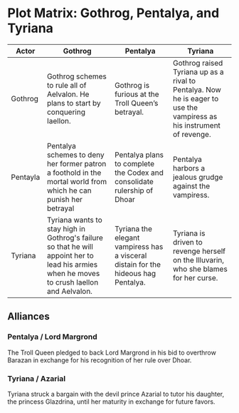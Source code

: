 # Plot Matrix: Gothrog, Pentalya, and Tyriana

| Actor | Gothrog | Pentalya | Tyriana |
| ----- | ------- | -------- | ------- |
| Gothrog | Gothrog schemes to rule all of Aelvalon. He plans to start by conquering Iaellon. | Gothrog is furious at the Troll Queen’s betrayal. | Gothrog raised Tyriana up as a rival to Pentalya. Now he is eager to use the vampiress as his instrument of revenge. |
| Pentayla | Pentalya schemes to deny her former patron a foothold in the mortal world from which he can punish her betrayal | Pentalya plans to complete the Codex and consolidate rulership of Dhoar | Pentalya harbors a jealous grudge against the vampiress. |
| Tyriana | Tyriana wants to stay high in Gothrog's failure so that he will appoint her to lead his armies when he moves to crush Iaellon and Aelvalon. | Tyriana the elegant vampiress has a visceral distain for the hideous hag Pentalya. | Tyriana is driven to revenge herself on the Illuvarin, who she blames for her curse. |

## Alliances

### Pentalya / Lord Margrond

The Troll Queen pledged to back Lord Margrond in his bid to overthrow Barazan in exchange for his recognition of her rule over Dhoar.

### Tyriana / Azarial

Tyriana struck a bargain with the devil prince Azarial to tutor his daughter, the princess Glazdrina, until her maturity in exchange for future favors.
